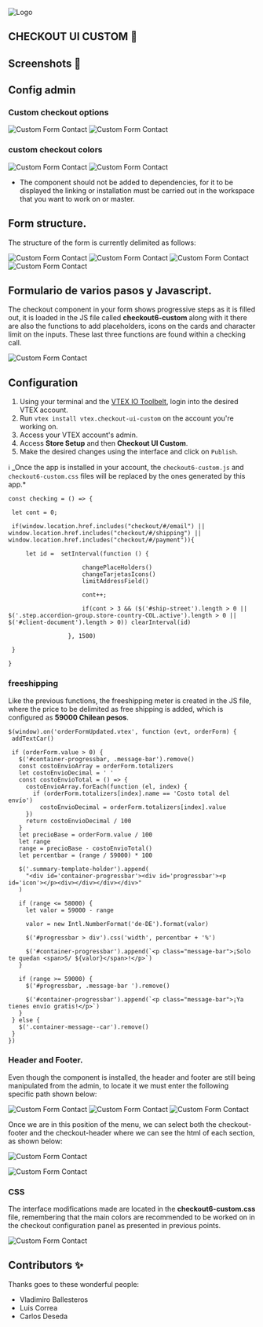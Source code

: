 ![Logo](https://www.ecomsur.com/wp-content/uploads/2020/01/ecomsur-logo.png)

## CHECKOUT UI CUSTOM 🍂

## Screenshots 📸

## Config admin

### Custom checkout options
![Custom Form Contact](./docs/checkout-admin1.png)
![Custom Form Contact](./docs/checkout-admin2.png)


### custom checkout colors

![Custom Form Contact](./docs/checkout-admin3.png)
![Custom Form Contact](./docs/checkout-admin4.png)

- The component should not be added to dependencies, for it to be displayed the linking or installation must be carried out in the workspace that you want to work on or master.

## Form structure.

The structure of the form is currently delimited as follows:

![Custom Form Contact](./docs/checkout-chile1.png)
![Custom Form Contact](./docs/checkout-chile2.png)
![Custom Form Contact](./docs/checkout-chile3.png)
![Custom Form Contact](./docs/checkout-chile4.png)

## Formulario de varios pasos y Javascript.

The checkout component in your form shows progressive steps as it is filled out, it is loaded in the JS file called **checkout6-custom** along with it there are also the functions to add placeholders, icons on the cards and character limit on the inputs. These last three functions are found within a checking call.

![Custom Form Contact](./docs/checkoutjs.png)

## Configuration

1. Using your terminal and the [VTEX IO Toolbelt](https://vtex.io/docs/recipes/development/vtex-io-cli-installment-and-command-reference), login into the desired VTEX account.
2. Run `vtex install vtex.checkout-ui-custom` on the account you're working on.
3. Access your VTEX account's admin.
4. Access **Store Setup** and then **Checkout UI Custom**.
5. Make the desired changes using the interface and click on `Publish`.

ℹ️ \_Once the app is installed in your account, the `checkout6-custom.js` and `checkout6-custom.css` files will be replaced by the ones generated by this app.*
    
 ```
const checking = () => {

  let cont = 0;

  if(window.location.href.includes("checkout/#/email") || window.location.href.includes("checkout/#/shipping") || window.location.href.includes("checkout/#/payment")){

      let id =  setInterval(function () {

                      changePlaceHolders()
                      changeTarjetasIcons()
                      limitAddressField()

                      cont++;

                      if(cont > 3 && ($('#ship-street').length > 0 || $('.step.accordion-group.store-country-COL.active').length > 0 || $('#client-document').length > 0)) clearInterval(id)

                  }, 1500)

  }

}
   ``` 

### freeshipping

Like the previous functions, the freeshipping meter is created in the JS file, where the price to be delimited as free shipping is added, which is configured as **59000 Chilean pesos**.

 ```
$(window).on('orderFormUpdated.vtex', function (evt, orderForm) {
  addTextCar()

  if (orderForm.value > 0) {
    $('#container-progressbar, .message-bar').remove()
    const costoEnvioArray = orderForm.totalizers
    let costoEnvioDecimal = ' '
    const costoEnvioTotal = () => {
      costoEnvioArray.forEach(function (el, index) {
        if (orderForm.totalizers[index].name == 'Costo total del envío')
          costoEnvioDecimal = orderForm.totalizers[index].value
      })
      return costoEnvioDecimal / 100
    }
    let precioBase = orderForm.value / 100
    let range
    range = precioBase - costoEnvioTotal()
    let percentbar = (range / 59000) * 100

    $('.summary-template-holder').append(
      "<div id='container-progressbar'><div id='progressbar'><p id='icon'></p><div></div></div></div>"
    )

    if (range <= 58000) {
      let valor = 59000 - range

      valor = new Intl.NumberFormat('de-DE').format(valor)

      $('#progressbar > div').css('width', percentbar + '%')

      $('#container-progressbar').append(`<p class="message-bar">¡Solo te quedan <span>S/ ${valor}</span>!</p>`)
    }

    if (range >= 59000) {
      $('#progressbar, .message-bar ').remove()

      $('#container-progressbar').append(`<p class="message-bar">¡Ya tienes envío gratis!</p>`)
    }
  } else {
    $('.container-message--car').remove()
  }
})

   ``` 


### Header and Footer.

Even though the component is installed, the header and footer are still being manipulated from the admin, to locate it we must enter the following specific path shown below:


![Custom Form Contact](./docs/checkout-header1.png)
![Custom Form Contact](./docs/checkout-header2.png)
![Custom Form Contact](./docs/checkout-header3.png)

Once we are in this position of the menu, we can select both the checkout-footer and the checkout-header where we can see the html of each section, as shown below:

![Custom Form Contact](./docs/checkout-header4.png)

![Custom Form Contact](./docs/checkout-header5.png)

### CSS

The interface modifications made are located in the **checkout6-custom.css** file, remembering that the main colors are recommended to be worked on in the checkout configuration panel as presented in previous points.


![Custom Form Contact](./docs/checkoutcss.png)

<!-- DOCS-IGNORE:start -->

## Contributors ✨

Thanks goes to these wonderful people:

- Vladimiro Ballesteros 
- Luis Correa
- Carlos Deseda
